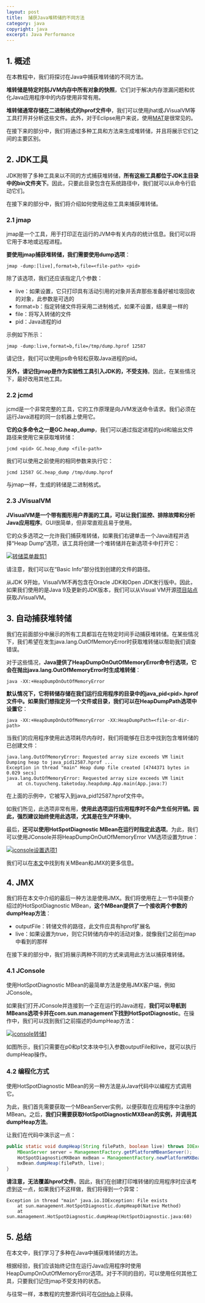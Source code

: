 ```yaml
---
layout: post
title:  捕获Java堆转储的不同方法
category: java
copyright: java
excerpt: Java Performance
---
```


## 1. 概述

在本教程中，我们将探讨在Java中捕获堆转储的不同方法。

**堆转储是特定时刻JVM内存中所有对象的快照**，它们对于解决内存泄漏问题和优化Java应用程序中的内存使用非常有用。

**堆转储通常存储在二进制格式的hprof文件中**，我们可以使用jhat或JVisualVM等工具打开并分析这些文件。此外，对于Eclipse用户来说，使用[MAT](https://www.eclipse.org/mat/)是很常见的。

在接下来的部分中，我们将通过多种工具和方法来生成堆转储，并且将展示它们之间的主要区别。

## 2. JDK工具

JDK附带了多种工具来以不同的方式捕获堆转储，**所有这些工具都位于JDK主目录中的bin文件夹下**。因此，只要此目录包含在系统路径中，我们就可以从命令行启动它们。

在接下来的部分中，我们将介绍如何使用这些工具来捕获堆转储。

### 2.1 jmap

jmap是一个工具，用于打印正在运行的JVM中有关内存的统计信息。我们可以将它用于本地或远程进程。

**要使用jmap捕获堆转储，我们需要使用dump选项**：

```shell
jmap -dump:[live],format=b,file=<file-path> <pid>
```

除了该选项，我们还应该指定几个参数：

-   live：如果设置，它只打印具有活动引用的对象并丢弃那些准备好被垃圾回收的对象，此参数是可选的
-   format=b：指定转储文件将采用二进制格式，如果不设置，结果是一样的
-   file：将写入转储的文件
-   pid：Java进程的id

示例如下所示：

```shell
jmap -dump:live,format=b,file=/tmp/dump.hprof 12587
```

请记住，我们可以使用jps命令轻松获取Java进程的pid。

**另外，请记住jmap是作为实验性工具引入JDK的，不受支持**。因此，在某些情况下，最好改用其他工具。

### 2.2 jcmd

jcmd是一个非常完整的工具，它的工作原理是向JVM发送命令请求。我们必须在运行Java进程的同一台机器上使用它。

**它的众多命令之一是GC.heap_dump**，我们可以通过指定进程的pid和输出文件路径来使用它来获取堆转储：

```shell
jcmd <pid> GC.heap_dump <file-path>
```

我们可以使用之前使用的相同参数来执行它：

```shell
jcmd 12587 GC.heap_dump /tmp/dump.hprof
```

与jmap一样，生成的转储是二进制格式。

### 2.3 JVisualVM

**JVisualVM是一个带有图形用户界面的工具，可以让我们监控、排除故障和分析Java应用程序**。GUI很简单，但非常直观且易于使用。

它的众多选项之一允许我们捕获堆转储，如果我们右键单击一个Java进程并选择“Heap Dump”选项，该工具将创建一个堆转储并在新选项卡中打开它：

[![转储菜单裁剪1](https://www.baeldung.com/wp-content/uploads/2018/09/dump-menu-cropped-1.png)](https://www.baeldung.com/wp-content/uploads/2018/09/dump-menu-cropped-1.png)

请注意，我们可以在“Basic Info”部分找到创建的文件的路径。

从JDK 9开始，VisualVM不再包含在Oracle JDK和Open JDK发行版中。因此，如果我们使用的是Java 9及更新的JDK版本，我们可以从Visual VM开源[项目站点](https://visualvm.github.io/)获取JVisualVM。

## 3. 自动捕获堆转储

我们在前面部分中展示的所有工具都旨在在特定时间手动捕获堆转储。在某些情况下，我们希望在发生java.lang.OutOfMemoryError时获取堆转储以帮助我们调查错误。

对于这些情况，**Java提供了HeapDumpOnOutOfMemoryError命令行选项，它会在抛出java.lang.OutOfMemoryError时生成堆转储**：

```shell
java -XX:+HeapDumpOnOutOfMemoryError
```

**默认情况下，它将转储存储在我们运行应用程序的目录中的java_pid<pid\>.hprof文件中。如果我们想指定另一个文件或目录，我们可以在HeapDumpPath选项中设置它**：

```shell
java -XX:+HeapDumpOnOutOfMemoryError -XX:HeapDumpPath=<file-or-dir-path>
```

当我们的应用程序使用此选项耗尽内存时，我们将能够在日志中找到包含堆转储的已创建文件：

```text
java.lang.OutOfMemoryError: Requested array size exceeds VM limit
Dumping heap to java_pid12587.hprof ...
Exception in thread "main" Heap dump file created [4744371 bytes in 0.029 secs]
java.lang.OutOfMemoryError: Requested array size exceeds VM limit
	at cn.tuyucheng.taketoday.heapdump.App.main(App.java:7)
```

在上面的示例中，它被写入到java_pid12587.hprof文件中。

如我们所见，此选项非常有用，**使用此选项运行应用程序时不会产生任何开销。因此，强烈建议始终使用此选项，尤其是在生产环境中**。

最后，**还可以使用HotSpotDiagnostic MBean在运行时指定此选项**。为此，我们可以使用JConsole并将HeapDumpOnOutOfMemoryError VM选项设置为true：

[![jconsole设置选项1](https://www.baeldung.com/wp-content/uploads/2018/09/jconsole-setvmoption-1.png)](https://www.baeldung.com/wp-content/uploads/2018/09/jconsole-setvmoption-1.png)

我们可以在[本文](https://www.baeldung.com/java-management-extensions)中找到有关MBean和JMX的更多信息。

## 4. JMX

我们将在本文中介绍的最后一种方法是使用JMX。我们将使用在上一节中简要介绍过的HotSpotDiagnostic MBean，**这个MBean提供了一个接收两个参数的dumpHeap方法**：

-   outputFile：转储文件的路径，此文件应具有hprof扩展名
-   live：如果设置为true，则它只转储内存中的活动对象，就像我们之前在jmap中看到的那样

在接下来的部分中，我们将展示两种不同的方式来调用此方法以捕获堆转储。

### 4.1 JConsole

使用HotSpotDiagnostic MBean的最简单方法是使用JMX客户端，例如JConsole。

如果我们打开JConsole并连接到一个正在运行的Java进程，**我们可以导航到MBeans选项卡并在com.sun.management下找到HotSpotDiagnostic**。在操作中，我们可以找到我们之前描述的dumpHeap方法：

[![jconsole转储1](https://www.baeldung.com/wp-content/uploads/2018/09/jconsole-dump-1.png)](https://www.baeldung.com/wp-content/uploads/2018/09/jconsole-dump-1.png)

如图所示，我们只需要在p0和p1文本块中引入参数outputFile和live，就可以执行dumpHeap操作。

### 4.2 编程化方式

使用HotSpotDiagnostic MBean的另一种方法是从Java代码中以编程方式调用它。

为此，我们首先需要获取一个MBeanServer实例，以便获取在应用程序中注册的MBean。之后，**我们只需要获取HotSpotDiagnosticMXBean的实例，并调用其dumpHeap方法**。

让我们在代码中演示这一点：

```java
public static void dumpHeap(String filePath, boolean live) throws IOException {
    MBeanServer server = ManagementFactory.getPlatformMBeanServer();
    HotSpotDiagnosticMXBean mxBean = ManagementFactory.newPlatformMXBeanProxy(server, "com.sun.management:type=HotSpotDiagnostic", HotSpotDiagnosticMXBean.class);
    mxBean.dumpHeap(filePath, live);
}
```

**请注意，无法覆盖hprof文件**。因此，我们在创建打印堆转储的应用程序时应该考虑到这一点，如果我们不这样做，我们将得到一个异常：

```text
Exception in thread "main" java.io.IOException: File exists
	at sun.management.HotSpotDiagnostic.dumpHeap0(Native Method)
	at sun.management.HotSpotDiagnostic.dumpHeap(HotSpotDiagnostic.java:60)
```

## 5. 总结

在本文中，我们学习了多种在Java中捕获堆转储的方法。

根据经验，我们应该始终记住在运行Java应用程序时使用HeapDumpOnOutOfMemoryError选项。对于不同的目的，可以使用任何其他工具，只要我们记住jmap不受支持的状态。

与往常一样，本教程的完整源代码可在[GitHub](https://github.com/tuyucheng7/taketoday-tutorial4j/tree/master/java-core-modules/java-perf-1)上获得。